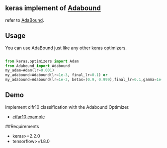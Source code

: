 ## keras implement of [Adabound](https://openreview.net/forum?id=Bkg3g2R9FX)
refer to [AdaBound](https://github.com/Luolc/AdaBound).

## Usage
You can use AdaBound just like any other keras optimizers.
```python

from keras.optimizers import Adam
from Adabound import Adabound
my_adam=Adam(lr=0.001)
my_adabound=Adabound(lr=1e-3, final_lr=0.1) or
my_adabound=Adabound(lr=1e-3, betas=(0.9, 0.999),final_lr=0.1,gamma=1e-3,epsilon=1e-8,)
```
## Demo
Implement cifr10 classification  with the  Adabound Optimizer.
* [cifar10 example](https://colab.research.google.com/drive/130x0fV9uoohXO_iVGV2ULan4ieJz-dpo)

##Requirements

* keras>=2.2.0
* tensorflow>=1.8.0

